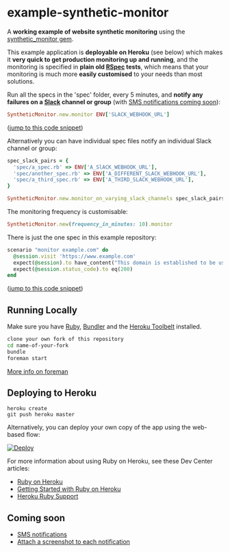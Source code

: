 # example-synthetic-monitor
A **working example of website synthetic monitoring** using the [synthetic_monitor gem](https://github.com/johnboyes/synthetic-monitor).

This example application is **deployable on Heroku** (see below) which makes it **very quick to get production monitoring up and running**, and the monitoring is specified in **plain old [RSpec](http://rspec.info/) tests**, which means that your monitoring is much more **easily customised** to your needs than most solutions.

Run all the specs in the 'spec' folder, every 5 minutes, and **notify any failures on a [Slack](https://slack.com/) channel or group** (with [SMS notifications coming soon](https://github.com/johnboyes/synthetic-monitor/issues/1)):

```ruby
SyntheticMonitor.new.monitor ENV['SLACK_WEBHOOK_URL']
```
([jump to this code snippet](https://github.com/johnboyes/example-synthetic-monitor/blob/a8ede4c99801170ffa22faf575854adf091d574a/example_synthetic_monitor.rb#L1-L3))


Alternatively you can have individual spec files notify an individual Slack channel or group:

```ruby
spec_slack_pairs = {
  'spec/a_spec.rb' => ENV['A_SlACK_WEBHOOK_URL'], 
  'spec/another_spec.rb' => ENV['A_DIFFERENT_SLACK_WEBHOOK_URL'],
  'spec/a_third_spec.rb' => ENV['A_THIRD_SLACK_WEBHOOK_URL'],
}

SyntheticMonitor.new.monitor_on_varying_slack_channels spec_slack_pairs
```

The monitoring frequency is customisable:

```ruby
SyntheticMonitor.new(frequency_in_minutes: 10).monitor
```

There is just the one spec in this example repository:

```ruby
scenario "monitor example.com" do
  @session.visit 'https://www.example.com'
  expect(@session).to have_content("This domain is established to be used for illustrative examples in documents.")
  expect(@session.status_code).to eq(200)
end
```
([jump to this code snippet](https://github.com/johnboyes/example-synthetic-monitor/blob/3543655f8d5c09295d1ed2ec456f0d731bec086c/spec/example_spec.rb#L13-L17))


## Running Locally

Make sure you have [Ruby](https://www.ruby-lang.org), [Bundler](http://bundler.io) and the [Heroku Toolbelt](https://toolbelt.heroku.com/) installed.

```sh
clone your own fork of this repository
cd name-of-your-fork
bundle
foreman start
```
[More info on foreman](https://devcenter.heroku.com/articles/procfile#developing-locally-with-foreman)

## Deploying to Heroku

```
heroku create
git push heroku master
```

Alternatively, you can deploy your own copy of the app using the web-based flow:

[![Deploy](https://www.herokucdn.com/deploy/button.png)](https://heroku.com/deploy)

For more information about using Ruby on Heroku, see these Dev Center articles:

- [Ruby on Heroku](https://devcenter.heroku.com/categories/ruby)
- [Getting Started with Ruby on Heroku](https://devcenter.heroku.com/articles/getting-started-with-ruby)
- [Heroku Ruby Support](https://devcenter.heroku.com/articles/ruby-support)

## Coming soon
- [SMS notifications](https://github.com/johnboyes/synthetic-monitor/issues/1)
- [Attach a screenshot to each notification](https://github.com/johnboyes/synthetic-monitor/issues/2)

